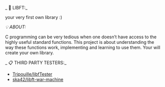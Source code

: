 _ 📝 LIBFT:_

your very first own library :)


_💡 ABOUT:_

C programming can be very tedious when one doesn’t have access to the highly useful
standard functions. This project is about understanding the way these functions work,
implementing and learning to use them. Your will create your own library.


_ 📋 THIRD PARTY TESTERS:_

* [Tripouille/libfTester](https://github.com/Tripouille/libftTester)
* [ska42/libft-war-machine](https://github.com/ska42/libft-war-machine)
